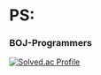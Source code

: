 # PS: 
### BOJ-Programmers
[![Solved.ac Profile](http://mazassumnida.wtf/api/v2/generate_badge?boj=eastlight82)](https://solved.ac/eastlight82/)
